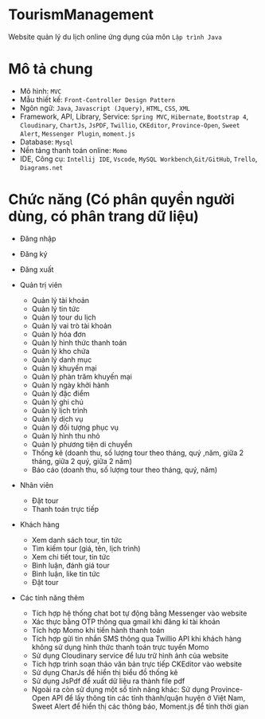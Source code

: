# TourismManagement
Website quản lý du lịch online ứng dụng của môn `Lập trình Java`

# Mô tả chung
- Mô hình: `MVC`
- Mẫu thiết kế: `Front-Controller Design Pattern`
- Ngôn ngữ: `Java`, `Javascript (Jquery)`, `HTML`, `CSS`, `XML`
- Framework, API, Library, Service: `Spring MVC`, `Hibernate`, `Bootstrap 4`, `Cloudinary`, `ChartJs`, `JsPDF`, `Twillio`, `CKEditor`, `Province-Open`, `Sweet Alert`, `Messenger Plugin`, `moment.js`
- Database: `Mysql`
- Nền tảng thanh toán online: `Momo`
- IDE, Công cụ: `Intellij IDE`, `Vscode`, `MySQL Workbench`,`Git/GitHub`, `Trello`, `Diagrams.net`

# Chức năng (Có phân quyền người dùng, có phân trang dữ liệu)
- Đăng nhập
- Đăng ký 
- Đăng xuất
- Quản trị viên
    + Quản lý tài khoản
    + Quản lý tin tức
    + Quản lý tour du lịch
    + Quản lý vai trò tài khoản
    + Quản lý hóa đơn
    + Quản lý hình thức thanh toán
    + Quản lý kho chứa
    + Quản lý danh mục 
    + Quản lý khuyến mại
    + Quản lý phàn trăm khuyến mại
    + Quản lý ngày khởi hành
    + Quản lý đặc điểm
    + Quản lý ghi chú
    + Quản lý lịch trình
    + Quản lý dịch vụ
    + Quản lý đối tượng phục vụ
    + Quản lý hình thu nhỏ
    + Quản lý phương tiện di chuyển
    + Thống kê (doanh thu, số lượng tour theo tháng, quý ,năm, giữa 2 tháng, giữa 2 quý, giữa 2 năm)
    + Báo cáo (doanh thu, số lượng tour theo tháng, quý, năm)
- Nhân viên
    + Đặt tour
    + Thanh toán trực tiếp
- Khách hàng
    + Xem danh sách tour, tin tức
    + Tìm kiếm tour (giá, tên, lịch trình)
    + Xem chi tiết tour, tin tức
    + Bình luận, đánh giá tour
    + Bình luận, like tin tức
    + Đặt tour

- Các tính năng thêm
    + Tích hợp hệ thống chat bot tự động bằng Messenger vào website 
    + Xác thực bằng OTP thông qua gmail khi đăng kí tài khoản 
    + Tích hợp Momo khi tiến hành thanh toán
    + Tích hợp gửi tin nhắn SMS thông qua Twillio API khi khách hàng không sử dụng hình thức thanh toán trực tuyến Momo
    + Sử dụng Cloudinary service để lưu trữ hình ảnh của website
    + Tích hợp trình soạn thảo văn bản trực tiếp CKEditor vào website 
    + Sử dụng CharJs để hiển thị biểu đồ thống kê
    + Sử dụng JsPdf để xuất dữ liệu ra thành file pdf
    + Ngoài ra còn sử dụng một số tính năng khác: Sử dụng Province-Open API để lấy thông tin các tỉnh thành/quận huyện ở Việt Nam, Sweet Alert để hiển thị các thông báo, Moment.js để tính thời gian 